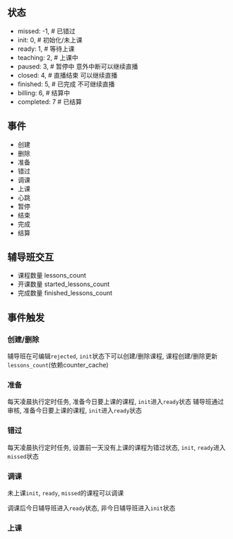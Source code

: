 ## 状态
* missed: -1, # 已错过
* init: 0, # 初始化/未上课
* ready: 1, # 等待上课
* teaching: 2, # 上课中
* paused: 3, # 暂停中 意外中断可以继续直播
* closed: 4, # 直播结束 可以继续直播
* finished: 5, # 已完成 不可继续直播
* billing: 6, # 结算中
* completed: 7 # 已结算

## 事件
* 创建
* 删除
* 准备
* 错过
* 调课
* 上课
* 心跳
* 暂停
* 结束
* 完成
* 结算

## 辅导班交互
* 课程数量 lessons_count
* 开课数量 started_lessons_count
* 完成数量 finished_lessons_count

## 事件触发 

### 创建/删除
辅导班在可编辑`rejected`, `init`状态下可以创建/删除课程, 课程创建/删除更新`lessons_count`(依赖counter_cache)

### 准备
每天凌晨执行定时任务, 准备今日要上课的课程, `init`进入`ready`状态
辅导班通过审核, 准备今日要上课的课程, `init`进入`ready`状态

### 错过
每天凌晨执行定时任务, 设置前一天没有上课的课程为错过状态, `init`, `ready`进入`missed`状态

### 调课
未上课`init`, `ready`, `missed`的课程可以调课

调课后今日辅导班进入`ready`状态, 非今日辅导班进入`init`状态

### 上课

